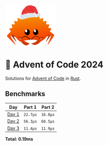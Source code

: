 <img src="./.assets/christmas_ferris.png" width="164">

# 🎄 Advent of Code 2024

Solutions for [Advent of Code](https://adventofcode.com/) in [Rust](https://www.rust-lang.org/).

<!--- advent_readme_stars table --->

<!--- benchmarking table --->
## Benchmarks

| Day | Part 1 | Part 2 |
| :---: | :---: | :---:  |
| [Day 1](./src/bin/01.rs) | `22.7µs` | `16.0µs` |
| [Day 2](./src/bin/02.rs) | `56.3µs` | `68.5µs` |
| [Day 3](./src/bin/03.rs) | `11.4µs` | `11.9µs` |

**Total: 0.19ms**
<!--- benchmarking table --->

